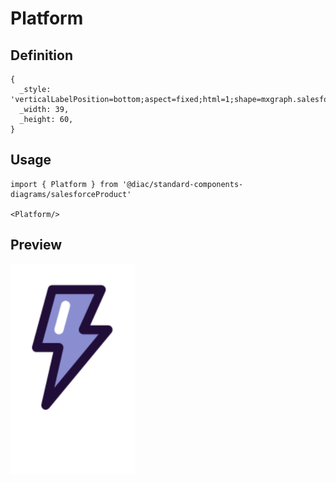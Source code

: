 # Platform

## Definition

```
{
  _style: 'verticalLabelPosition=bottom;aspect=fixed;html=1;shape=mxgraph.salesforce.platform;',
  _width: 39,
  _height: 60,
}
```

## Usage

```
import { Platform } from '@diac/standard-components-diagrams/salesforceProduct'

<Platform/>
```

## Preview

<img src="./platform.png" width="200"/>
